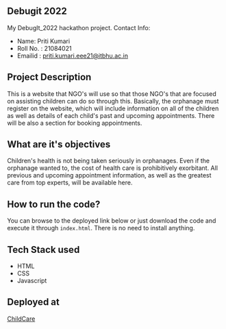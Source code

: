 ## Debugit 2022
My DebugIt_2022 hackathon project.
Contact Info:
- Name: Priti Kumari
- Roll No. : 21084021 
- Emailid : priti.kumari.eee21@itbhu.ac.in

## Project Description
This is a website that NGO's will use so that those NGO's that are focused on assisting children can do so through this. Basically, the orphanage must register on the website, which will include information on all of the children as well as details of each child's past and upcoming appointments. There will be also a section for booking appointments.

## What are it's objectives
Children's health is not being taken seriously in orphanages. Even if the orphanage wanted to, the cost of health care is prohibitively exorbitant. All previous and upcoming appointment information, as well as the greatest care from top experts, will be available here.

## How to run the code?
You can browse to the deployed link below or just download the code and execute it through `index.html`. There is no need to install anything.

## Tech Stack used
  - HTML
  - CSS
  - Javascript

## Deployed at
[ChildCare](https://debugit-2022-three.vercel.app/)